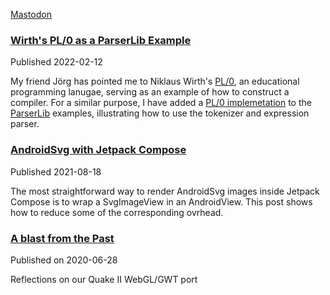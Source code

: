 <a rel="me" href="https://mastodon.social/@dukoid">Mastodon</a>

### [Wirth's PL/0 as a ParserLib Example](https://github.com/kobjects/parserlib/blob/main/examples/src/commonMain/kotlin/org/kobjects/parserlib/examples/pl0/Parser.kt)

Published 2022-02-12

My friend Jörg has pointed me to Niklaus Wirth's [PL/0](https://en.wikipedia.org/wiki/PL/0), an educational programming lanugae,
serving as an example of how to construct a compiler. For a similar purpose, I have added a 
[PL/0 implemetation](https://github.com/kobjects/parserlib/blob/main/examples/src/commonMain/kotlin/org/kobjects/parserlib/examples/pl0)
to the [ParserLib](https://github.com/kobjects/parserlib) examples, illustrating how to use the tokenizer and expression parser.

### [AndroidSvg with Jetpack Compose](https://github.com/stefanhaustein/blog/blob/main/Compose/AndroidSvg.md)

Published 2021-08-18

The most straightforward way to render AndroidSvg images inside Jetpack Compose is to wrap a SvgImageView in an AndroidView. 
This post shows how to reduce some of the corresponding ovrhead.

### [A blast from the Past](https://github.com/stefanhaustein/noblog/blob/main/WebGL/BlastFromThePast.md) 

Published on 2020-06-28

Reflections on our Quake II WebGL/GWT port
